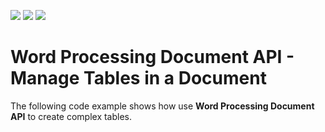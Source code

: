<!-- default badges list -->
![](https://img.shields.io/endpoint?url=https://codecentral.devexpress.com/api/v1/VersionRange/150294034/21.1.2%2B)
[![](https://img.shields.io/badge/Open_in_DevExpress_Support_Center-FF7200?style=flat-square&logo=DevExpress&logoColor=white)](https://supportcenter.devexpress.com/ticket/details/T830512)
[![](https://img.shields.io/badge/📖_How_to_use_DevExpress_Examples-e9f6fc?style=flat-square)](https://docs.devexpress.com/GeneralInformation/403183)
<!-- default badges end -->
# Word Processing Document API - Manage Tables in a Document

The following code example shows how use **Word Processing Document API** to create complex tables.
